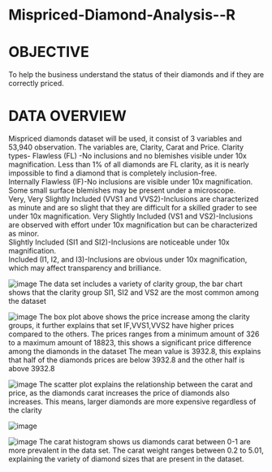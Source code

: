 # Mispriced-Diamond-Analysis--R

 # OBJECTIVE
 To help the business understand the status of their diamonds and if they are correctly priced.
 
 # DATA OVERVIEW
 Mispriced diamonds dataset will be used, it consist of 3 variables and 53,940 observation. The variables are, Clarity, Carat and Price.
 Clarity types-
 Flawless (FL) -No inclusions and no blemishes visible under 10x magnification. Less than 1% of all diamonds are FL clarity, as it is nearly impossible to find a diamond that is completely inclusion-free.  
 Internally Flawless (IF)-No inclusions are visible under 10x magnification. Some small surface blemishes may be present under a microscope.  
 Very, Very Slightly Included (VVS1 and VVS2)-Inclusions are characterized as minute and are so slight that they are difficult for a skilled grader to see under 10x magnification. 
 Very Slightly Included (VS1 and VS2)-Inclusions are observed with effort under 10x magnification but can be characterized as minor.   
 Slightly Included (SI1 and SI2)-Inclusions are noticeable under 10x magnification.   
 Included (I1, I2, and I3)-Inclusions are obvious under 10x magnification, which may affect transparency and brilliance.

 ![image](https://github.com/user-attachments/assets/7f45cb01-2996-4b21-967f-58029728fde0)
 The data set includes a variety of clarity group, the bar chart shows that the clarity group SI1, SI2 and VS2 are the most common among the dataset

 ![image](https://github.com/user-attachments/assets/c5435ed7-208f-46df-b07a-fea8aae445f7)
 The box plot above shows the price increase among the clarity groups, it further explains that set IF,VVS1,VVS2 have higher prices compared to the others.
 The prices ranges from a minimum amount of 326 to a maximum amount of 18823, this shows a significant price difference among the diamonds in the dataset
 The mean value is 3932.8, this explains that half of the diamonds prices are below 3932.8 and the other half is above 3932.8
 

 ![image](https://github.com/user-attachments/assets/4da642ae-ded0-4201-a18a-a6de014b0ce8)
 The scatter plot explains the relationship between the carat and price, as the diamonds carat increases the price of diamonds also increases. This means, larger diamonds are
 more expensive regardless of the clarity
 
 ![image](https://github.com/user-attachments/assets/65921ab1-9b74-4ea5-a0b7-48f03090b03f)
 

 ![image](https://github.com/user-attachments/assets/e09b8bd7-2353-44cb-b02b-3744912d828e)
 The carat histogram shows us diamonds carat between 0-1 are more prevalent in the data set.
 The carat weight ranges between 0.2 to 5.01, explaining the variety of diamond sizes that are present in the dataset.
 

 


